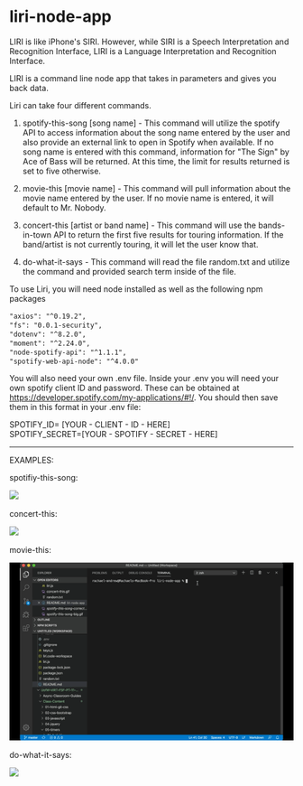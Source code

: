 # liri-node-app
LIRI is like iPhone's SIRI. However, while SIRI is a Speech Interpretation and Recognition Interface, LIRI is a Language Interpretation and Recognition Interface. 

LIRI is a command line node app that takes in parameters and gives you back data.

Liri can take four different commands. 

1. spotify-this-song [song name] - This command will utilize the spotify API to access information about the song name entered by the user and also provide an external link to open in Spotify when available. If no song name is entered with this command, information for "The Sign" by Ace of Bass will be returned. At this time, the limit for results returned is set to five otherwise.

2. movie-this [movie name] - This command will pull information about the movie name entered by the user. If no movie name is entered, it will default to Mr. Nobody. 

3. concert-this [artist or band name] - This command will use the bands-in-town API to return the first five results for touring information. If the band/artist is not currently touring, it will let the user know that. 

4. do-what-it-says - This command will read the file random.txt and utilize the command and provided search term inside of the file. 

To use Liri, you will need node installed as well as the following npm packages

    "axios": "^0.19.2",
    "fs": "0.0.1-security",
    "dotenv": "^8.2.0",
    "moment": "^2.24.0",
    "node-spotify-api": "^1.1.1",
    "spotify-web-api-node": "^4.0.0"

You will also need your own .env file. Inside your .env you will need your own spotify client ID and password. These can be obtained at https://developer.spotify.com/my-applications/#!/. You should then save them in this format in your .env file: 


SPOTIFY_ID= [YOUR - CLIENT - ID - HERE] </br>
SPOTIFY_SECRET=[YOUR - SPOTIFY - SECRET - HERE]

---------------------------------

EXAMPLES: 

spotifiy-this-song: 

<img src="images/spotify-this-song-big.gif"></img>

concert-this: 

<img src="images/concert-this.gif"></img>

movie-this: 

<img src="images/movie-this.gif"></img>

do-what-it-says: 

<img src="images/do-what-it-says.gif"></img>





